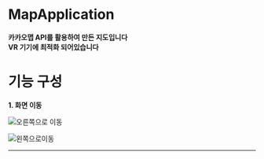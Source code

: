 # MapApplication
**카카오맵 API를 활용하여 만든 지도입니다**  
**VR 기기에 최적화 되어있습니다**

# 기능 구성
**1. 화면 이동**   

![오른쪽으로 이동](https://user-images.githubusercontent.com/98893006/183954706-f7c29e9f-0260-4d7f-b7f6-dabe57c3c3be.png)  

![왼쪽으로이동](https://user-images.githubusercontent.com/98893006/183954716-f3327706-4b02-4a7b-b1ca-92ef48c1479d.png)  

----------
